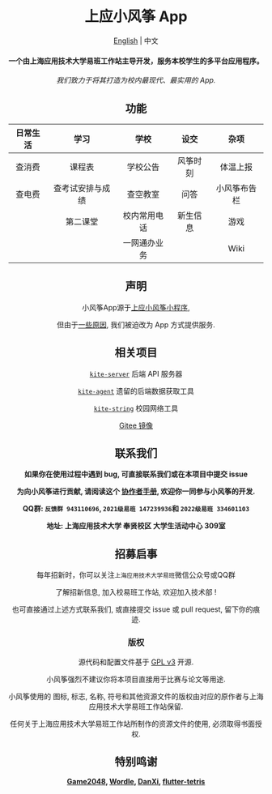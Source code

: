 <div align="center">

# 上应小风筝 App

[English](README.md) | 中文

#### 一个由上海应用技术大学易班工作站主导开发，服务本校学生的多平台应用程序。

*我们致力于将其打造为校内最现代、最实用的 App.*

## 功能

| 日常生活 |    学习    |   学校   |  设交  |   杂项   |
|:----:|:--------:|:------:|:----:|:------:|
| 查消费  |   课程表    |  学校公告  | 风筝时刻 |  体温上报  |
| 查电费  | 查考试安排与成绩 |  查空教室  |  问答  | 小风筝布告栏 |
|      |   第二课堂   | 校内常用电话 | 新生信息 |   游戏   |
|      |          | 一网通办业务 |      |  Wiki  |

## 声明

小风筝App源于[上应小风筝小程序][Kite-MicroApp],

但由于[一些原因][Migrate], 我们被迫改为 App 方式提供服务.

## 相关项目

[`kite-server`][Kite-Server] 后端 API 服务器

[`kite-agent`][Kite-Agent] 遗留的后端数据获取工具

[`kite-string`][Kite-String] 校园网络工具

[Gitee 镜像](https://gitee.com/SIT-kite/kite-app)

## 联系我们

**如果你在使用过程中遇到 bug, 可直接联系我们或在本项目中提交 issue**

**为向小风筝进行贡献, 请阅读这个 [协作者手册](specifications/CONTRIBUTION_GUIDE.md), 欢迎你一同参与小风筝的开发.**

**QQ群: `反馈群 943110696`, `2021级易班 147239936`和 `2022级易班 334601103`**

**地址: 上海应用技术大学 奉贤校区 大学生活动中心 309室**

## 招募启事

每年招新时，你可以关注`上海应用技术大学易班`微信公众号或QQ群

了解招新信息, 加入校易班工作站, 欢迎加入技术部 !

也可直接通过上述方式联系我们, 或直接提交 issue 或 pull request, 留下你的痕迹.

### 版权

源代码和配置文件基于 [GPL v3](LICENSE) 开源.

小风筝强烈不建议你将本项目直接用于比赛与论文等用途.

小风筝使用的 图标, 标志, 名称, 符号和其他资源文件的版权由对应的原作者与上海应用技术大学易班工作站保留.

任何关于上海应用技术大学易班工作站所制作的资源文件的使用, 必须取得书面授权.

## 特别鸣谢

**[Game2048][2048],
[Wordle][Wordle],
[DanXi][DanXi],
[flutter-tetris][Tetris]**

</div>

<!----------------------------------[ Links ]--------------------------------->

[Kite-MicroApp]: https://github.com/SIT-kite/kite-microapp

[Kite-Server]: https://github.com/SIT-kite/kite-server

[Kite-Agent]:  https://github.com/SIT-kite/kite-agent

[Kite-String]: https://github.com/SIT-kite/kite-string

[Kite-App-Gitee]: https://gitee.com/SIT-kite/kite-app

[Migrate]: ./WHY_DO_WE_MIGRATE.md

[DanXi]: https://github.com/DanXi-Dev/DanXi

[2048]: https://github.com/linuxsong/game2048

[Wordle]:https://github.com/nimone/wordle

[Tetris]:https://github.com/boyan01/flutter-tetris
<!----------------------------------[ Links ]--------------------------------->

